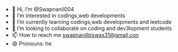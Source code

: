 - 👋 Hi, I’m @Swapnanil004
- 👀 I’m interested in codings,web developments
- 🌱 I’m currently learning codings,web developments and leetcode
- 💞️ I’m looking to collaborate on coding and dev3lopment students
- 📫 How to reach me swapnanilbiswas31@gmail.con
- 😄 Pronouns: he


<!---
Swapnanil004/Swapnanil004 is a ✨ special ✨ repository because its `README.md` (this file) appears on your GitHub profile.
You can click the Preview link to take a look at your changes.
--->
